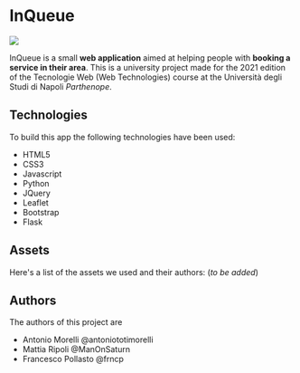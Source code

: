 # InQueue
![](https://img.shields.io/badge/license-Apache%202-blue)

InQueue is a small **web application** aimed at helping people with **booking a service in their area**.
This is a university project made for the 2021 edition of the Tecnologie Web (Web Technologies) course at the Università degli Studi di Napoli *Parthenope*.

## Technologies
To build this app the following technologies have been used:
- HTML5
- CSS3
- Javascript
- Python
- JQuery
- Leaflet
- Bootstrap
- Flask

## Assets
Here's a list of the assets we used and their authors:
(*to be added*)

## Authors
The authors of this project are
- Antonio Morelli @antoniototimorelli
- Mattia Ripoli @ManOnSaturn
- Francesco Pollasto @frncp
